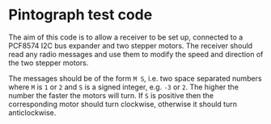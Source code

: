 # Pintograph test code

The aim of this code is to allow a receiver to be set up, connected to a PCF8574 I2C bus 
expander and two stepper motors. The receiver should read any radio messages and use them 
to modify the speed and direction of the two stepper motors.

The messages should be of the form `M S`, i.e. two space separated numbers where `M` is `1` 
or `2` and `S` is a signed integer, e.g. `-3` or `2`. The higher the number the faster the 
motors will turn. If `S` is positive then the corresponding motor should turn clockwise, 
otherwise it should turn anticlockwise. 

